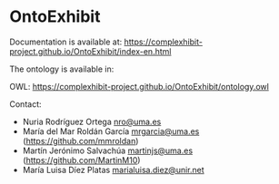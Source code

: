 # OntoExhibit

Documentation is available at: https://complexhibit-project.github.io/OntoExhibit/index-en.html

The ontology is available in:

OWL: https://complexhibit-project.github.io/OntoExhibit/ontology.owl

Contact: 

- Nuria Rodríguez Ortega <nro@uma.es>
- María del Mar Roldán García <mrgarcia@uma.es> (https://github.com/mmroldan)
- Martín Jerónimo Salvachúa <martinjs@uma.es> (https://github.com/MartinM10)
- María Luisa Díez Platas <marialuisa.diez@unir.net>
